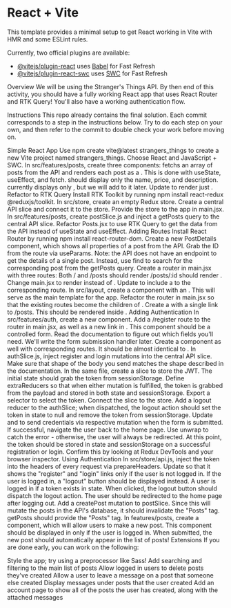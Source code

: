 # React + Vite

This template provides a minimal setup to get React working in Vite with HMR and some ESLint rules.

Currently, two official plugins are available:

- [@vitejs/plugin-react](https://github.com/vitejs/vite-plugin-react/blob/main/packages/plugin-react/README.md) uses [Babel](https://babeljs.io/) for Fast Refresh
- [@vitejs/plugin-react-swc](https://github.com/vitejs/vite-plugin-react-swc) uses [SWC](https://swc.rs/) for Fast Refresh



Overview
We will be using the Stranger's Things API. By then end of this activity, you should have a fully working React app that uses React Router and RTK Query! You'll also have a working authentication flow.

Instructions
This repo already contains the final solution. Each commit corresponds to a step in the instructions below. Try to do each step on your own, and then refer to the commit to double check your work before moving on.

Simple React App
Use npm create vite@latest strangers_things to create a new Vite project named strangers_things.
Choose React and JavaScript + SWC.
In src/features/posts, create three components:
<Posts> fetchs an array of posts from the API and renders each post as a <Post>. This is done with useState, useEffect, and fetch.
<Post> should display only the name, price, and description.
<PostPage> currently displays only <Posts>, but we will add to it later.
Update <App> to render just <PostPage>.
Refactor to RTK Query
Install RTK Toolkit by running npm install react-redux @reduxjs/toolkit.
In src/store, create an empty Redux store. Create a central API slice and connect it to the store.
Provide the store to the app in main.jsx.
In src/features/posts, create postSlice.js and inject a getPosts query to the central API slice.
Refactor Posts.jsx to use RTK Query to get the data from the API instead of useState and useEffect.
Adding Routes
Install React Router by running npm install react-router-dom.
Create a new PostDetails component, which shows all properties of a post from the API.
Grab the ID from the route via useParams.
Note: the API does not have an endpoint to get the details of a single post. Instead, use find to search for the corresponding post from the getPosts query.
Create a router in main.jsx with three routes:
Both / and /posts should render <PostPage>
/posts/:id should render <PostDetails>.
Change main.jsx to render <RouterProvider> instead of <App>.
Update <Post> to include a <Link> to the corresponding <PostDetails> route.
In src/layout, create a <Root> component with an <Outlet>. This will serve as the main template for the app. Refactor the router in main.jsx so that the existing routes become the children of <Root>.
Create a <Navbar> with a single link to /posts. This should be rendered inside <Root>.
Adding Authentication
In src/features/auth, create a new <Register> component. Add a /register route to the router in main.jsx, as well as a new link in <Navbar>.
This component should be a controlled form. Read the documentation to figure out which fields you'll need.
We'll write the form submission handler later.
Create a <Login> component as well with corresponding routes. It should be almost identical to <Register>.
In authSlice.js, inject register and login mutations into the central API slice. Make sure that shape of the body you send matches the shape described in the documentation.
In the same file, create a slice to store the JWT.
The initial state should grab the token from sessionStorage.
Define extraReducers so that when either mutation is fulfilled, the token is grabbed from the payload and stored in both state and sessionStorage.
Export a selector to select the token.
Connect the slice to the store.
Add a logout reducer to the authSlice; when dispatched, the logout action should set the token in state to null and remove the token from sessionStorage.
Update <Register> and <Login> to send credentials via respective mutation when the form is submitted. If successful, navigate the user back to the home page.
Use unwrap to catch the error - otherwise, the user will always be redirected.
At this point, the token should be stored in state and sessionStorage on a successful registration or login. Confirm this by looking at Redux DevTools and your browser inspector.
Using Authentication
In src/store/api.js, inject the token into the headers of every request via prepareHeaders.
Update <Navbar> so that it shows the "register" and "login" links only if the user is not logged in. If the user is logged in, a "logout" button should be displayed instead.
A user is logged in if a token exists in state.
When clicked, the logout button should dispatch the logout action.
The user should be redirected to the home page after logging out.
Add a createPost mutation to postSlice. Since this will mutate the posts in the API's database, it should invalidate the "Posts" tag. getPosts should provide the "Posts" tag.
In features/posts, create a <PostForm> component, which will allow users to make a new post. This component should be displayed in <PostPage> only if the user is logged in. When submitted, the new post should automatically appear in the list of posts!
Extensions
If you are done early, you can work on the following:

Style the app; try using a preprocessor like Sass!
Add searching and filtering to the main list of posts
Allow logged in users to delete posts they've created
Allow a user to leave a message on a post that someone else created
Display messages under posts that the user created
Add an account page to show all of the posts the user has created, along with the attached messages